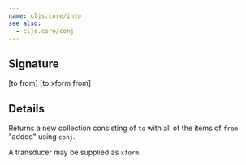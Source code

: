 ```yaml
---
name: cljs.core/into
see also:
  - cljs.core/conj
---
```


## Signature
[to from]
[to xform from]


## Details

Returns a new collection consisting of `to` with all of the items of `from`
"added" using `conj`.

A transducer may be supplied as `xform`.
